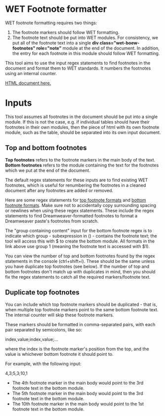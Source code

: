 # WET Footnote formatter

WET footnote formatting requires two things:
1. The footnote markers should follow WET formatting.
2. The footnote text should be put into WET modules. For consistency, we put all of the footnote text into a single **div class="wet-boew-footnotes" role="note"** module at the end of the document. In addition, the entry for each footnote in this module should follow WET formatting.

This tool aims to use the input regex statements to find footnotes in the document and format them to WET standards. It numbers the footnotes using an internal counter.

[HTML document here.](footnote_gen.html)

# Inputs

This tool assumes all footnotes in the document should be put into a single module. If this is not the case, e.g. if individual tables should have their footnotes in their own modules, then the piece of html with its own footnote module, such as the table, should be separated into its own input document.

## Top and bottom footnotes

**Top footnotes** refers to the footnote markers in the main body of the text. **Bottom footnotes** refers to the module containing the text for the footnotes which we put at the end of the document.

The default regex statements for these inputs are to find existing WET footnotes, which is useful for renumbering the footnotes in a cleaned document after any footnotes are added or removed.

Here are some regex statements for [top footnote formats](top_footnote_formats.txt) and [bottom footnote formats](bottom_footnote_formats.txt). Make sure not to accidentally copy surrounding spacing or newlines when using these regex statements. These include the regex statements to find Dreamweaver-formatted footnotes to format a Dreamweaver paste's footnotes from scratch. 

The "group containing content" input for the bottom footnote regex is to indicate which group - subexpression in () - contains the footnote text; the tool will access this with $ to create the bottom module. All formats in the link above use group 1 (meaning the footnote text is accessed with $1).

You can view the number of top and bottom footnotes found by the regex statements in the console (ctrl+shift+i). These should be the same unless you have duplicate top footnotes (see below). If the number of top and bottom footnotes don't match up with duplicates in mind, then you should fix the regex statements to catch all the required markers/footnote text.

## Duplicate top footnotes

You can include which top footnote markers should be duplicated - that is, when multiple top footnote markers point to the same bottom footnote text. The internal counter will skip these footnote markers.

These markers should be formatted in comma-separated pairs, with each pair separated by semicolons, like so:

index,value;index,value;...

where the index is the footnote marker's position from the top, and the value is whichever bottom footnote it should point to.

For example, with the following input:

4,3;5,3;10,1
- The 4th footnote marker in the main body would point to the 3rd footnote text in the bottom module.
- The 5th footnote marker in the main body would point to the 3rd footnote text in the bottom module.
- The 10th footnote marker in the main body would point to the 1st footnote text in the bottom module.
